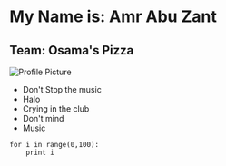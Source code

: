 # My Name is: Amr Abu Zant
## Team: Osama's Pizza


![Profile Picture](http://imgur.com/a/hQiKc)

+ Don't Stop the music
+ Halo
+ Crying in the club
+ Don't mind
+ Music

```
for i in range(0,100):
    print i
```
